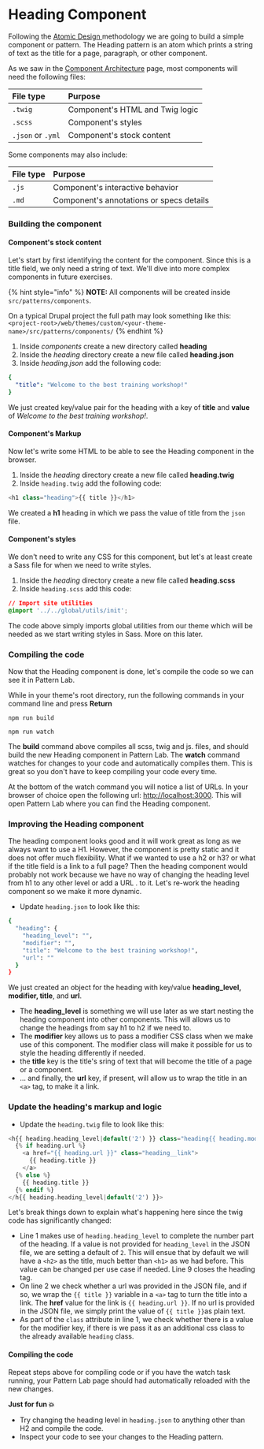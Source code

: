# Heading Component

Following the [Atomic Design ](https://bradfrost.com/blog/post/atomic-web-design/)methodology we are going to build a simple component or pattern.  The Heading pattern is an atom which prints a string of text as the title for a page, paragraph, or other component.

As we saw in the [Component Architecture](essentials/untitled-3.md) page, most components will need the following files:

| File type | Purpose |
| :--- | :--- |
| `.twig` | Component's HTML and Twig logic |
| `.scss` | Component's styles |
| `.json` or `.yml` | Component's stock content |

Some components may also include:

| File type | Purpose |
| :--- | :--- |
| `.js` | Component's interactive behavior |
| `.md` | Component's annotations or specs details |

### Building the component

#### Component's stock content

Let's start by first identifying the content for the component.   Since this is a title field, we only need a string of text.  We'll dive into more complex components in future exercises.

{% hint style="info" %}
**NOTE:**  All components will be created inside `src/patterns/components`.  

On a typical Drupal project the full path may look something like this: `<project-root>/web/themes/custom/<your-theme-name>/src/patterns/components/`
{% endhint %}

1. Inside _components_ create a new directory called **heading** 
2. Inside the _heading_ directory create a new file called **heading.json**
3. Inside _heading.json_ add the following code:

```yaml
{
  "title": "Welcome to the best training workshop!"
}
```

We just created key/value pair for the heading with a key of **title** and **value** of _Welcome to the best training workshop!_.

#### Component's Markup

Now let's write some HTML to be able to see the Heading component in the browser.

1. Inside the _heading_ directory create a new file called **heading.twig**
2. Inside `heading.twig` add the following code:

```php
<h1 class="heading">{{ title }}</h1>
```

We created a **h1** heading in which we pass the value of title from the `json` file.

#### Component's styles

We don't need to write any CSS for this component, but let's at least create a Sass file for when we need to write styles.

1. Inside the _heading_ directory create a new file called **heading.scss**
2. Inside `heading.scss` add this code:

```css
// Import site utilities
@import '../../global/utils/init';
```

The code above simply imports global utilities from our theme which will be needed as we start writing styles in Sass.  More on this later.

### Compiling the code

Now that the Heading component is done, let's compile the code so we can see it in Pattern Lab.

While in your theme's root directory, run the following commands in your command line and press **Return**

`npm run build`

`npm run watch`

The **build** command above compiles all scss,  twig and js. files, and should build the new Heading component in Pattern Lab.  The **watch** command watches for changes to your code and automatically compiles them. This is great so you don't have to keep compiling your code every time.  

At the bottom of the watch command you will notice a list of URLs.  In your browser of choice open the following url: [http://localhost:3000](http://localhost:3000).  This will open Pattern Lab where you can find the Heading component.

### Improving the Heading component

The heading component looks good and it will work great as long as we always want to use a H1. However, the component is pretty static and it does not offer much flexibility. What if we wanted to use a h2 or h3? or what if the title field is a link to a full page? Then the heading component would probably not work because we have no way of changing the heading level from h1 to any other level or add a URL . to it. Let's re-work the heading component so we make it more dynamic.

* Update `heading.json` to look like this:

```bash
{
  "heading": {
    "heading_level": "",
    "modifier": "",
    "title": "Welcome to the best training workshop!",
    "url": ""
  }
}
```

We just created an object for the heading with key/value **heading\_level, modifier, title**, and **url**.

* The **heading\_level** is something we will use later as we start nesting the heading component into other components. This will allows us to change the headings from say h1 to h2 if we need to.
* The **modifier** key allows us to pass a modifier CSS class when we make use of this component. The modifier class will make it possible for us to style the heading differently if needed.
* the **title** key is the title's sring of text that will become the title of a page or a component.
* ... and finally, the **url** key, if present, will allow us to wrap the title in an `<a>` tag, to make it a link.

### Update the heading's markup and logic

* Update the `heading.twig` file to look like this:

```php
<h{{ heading.heading_level|default('2') }} class="heading{{ heading.modifier ? ' ' ~ heading.modifier }}">
  {% if heading.url %}
    <a href="{{ heading.url }}" class="heading__link">
      {{ heading.title }}
    </a>
  {% else %}
    {{ heading.title }}
  {% endif %}
</h{{ heading.heading_level|default('2') }}>
```

Let's break things down to explain what's happening here since the twig code has significantly changed:

* Line 1 makes use of `heading.heading_level` to complete the number part of the heading.  If a value is not provided for `heading_level` in the JSON file, we are setting a default of `2`.  This will ensue that by default we will have a `<h2>` as the title, much better than `<h1>` as we had before.  This value can be changed per use case if needed.  Line 9 closes the heading tag.
* On line 2 we check whether a url was provided in the JSON file, and if so, we wrap the `{{ title }}` variable in a `<a>` tag to turn the title into a link.  The **href** value for the link is `{{ heading.url }}`.  If no url is provided in the JSON file, we simply print the value of `{{ title }}`as plain text.
* As part of the `class` attribute in line 1, we check whether there is a value for the modifier key, if there is we pass it as an additional css class to the already available `heading` class.

#### Compiling the code

Repeat steps above for compiling code or if you have the watch task running, your Pattern Lab page should had automatically reloaded with the new changes.

**Just for fun 💥**

* Try changing the heading level in `heading.json` to anything other than H2 and compile the code.
* Inspect your code to see your changes to the Heading pattern.

